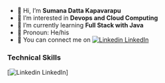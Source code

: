 - 👋 Hi, I’m <b>Sumana Datta Kapavarapu</b>
- 👀 I’m interested in <b>Devops and Cloud Computing</b>
- 🌱 I’m currently learning <b>Full Stack with Java</b>
- 👨 Pronoun: He/his
- 🫶 You can connect me on [![Linkedin](https://i.stack.imgur.com/gVE0j.png) LinkedIn](https://https://www.linkedin.com/in/sumana-datta-kapavarapu-051959224//)
&nbsp;

<h3>Technical Skills</h3>

[![Linkedin](https://img.shields.io/badge/language-282C34?logo=c&logoColor=61DAFB) LinkedIn]
<!---
git-sumana/git-sumana is a ✨ special ✨ repository because its `README.md` (this file) appears on your GitHub profile.
You can click the Preview link to take a look at your changes.
--->

